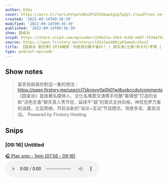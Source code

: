 ```yaml
---
author: Eddy
cover: https://wsrv.nl/?url=https%3A%2F%2Fd3mww1g1pfq2pt.cloudfront.net%2FAvatar%2Fcl7zkcpvy0a0h01wi8uxbccdv%2F1666234585141.jpg&w=200&h=200
created: '2022-09-14T09:36:39'
modified: '2022-09-14T09:36:39'
published: '2022-09-14T09:36:39'
show: 圆桌派
snipd: https://share.snipd.com/episode/c154e31a-16b3-4cb8-a56f-f434af58bb9b
source: https://open.firstory.me/story/cl81s2w2400iy01wma1rz5os2
title: 【圆桌派 第四季】EP16睡梦：你是真的睡不着吗？ | 窦文涛/王蒙/朱大可/李菁 | 优酷纪实 YOUKU DOCUMENTARY
type: podcast-episode
---
```



## Show notes
> 留言告訴我你對這一集的想法：  https://open.firstory.me/user/cl7zkcpvy0a0h01wi8uxbccdv/comments   《圆桌派》是由著名媒体人、文化名嘴窦文涛携手优酷“看理想”打造的全新“活色生香”聊天真人秀节目，延续不“装”的窦式主持风格，神侃包罗万象的话题，立足网络，开启全新的“谈论+互动”节目模式，场景多变，嘉宾流动。
> Powered by  Firstory Hosting

## Snips
### [09:16] Untitled
[🎧 Play snip - 1min️ (07:56 - 09:16)](https://share.snipd.com/snip/73a2aeec-6f88-49dc-83ed-57032763ebcc)
<audio controls> <source src="https://backend.endpoints.firstory-709db.cloud.goog/play.mp3?url=https%3A%2F%2Fd3mww1g1pfq2pt.cloudfront.net%2FRecord%2Fcl7zkcpvy0a0h01wi8uxbccdv%2Fcl81s2w2400iz01wm2xdj3xqo.mp3%3Fv%3D1663169725056#t=07:56,09:16"> </audio>
